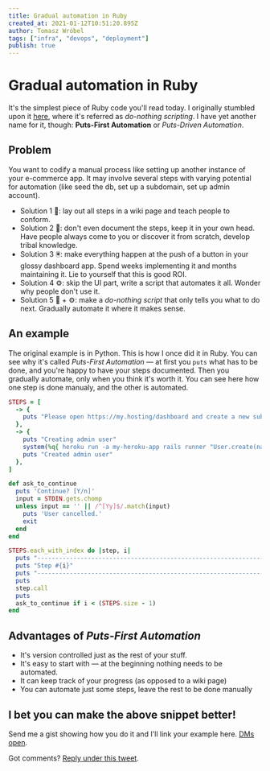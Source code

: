 ```yaml
---
title: Gradual automation in Ruby
created_at: 2021-01-12T10:51:20.895Z
author: Tomasz Wróbel
tags: ["infra", "devops", "deployment"]
publish: true
---
```


# Gradual automation in Ruby

It's the simplest piece of Ruby code you'll read today. I originally stumbled upon it [here](https://blog.danslimmon.com/2019/07/15/do-nothing-scripting-the-key-to-gradual-automation/), where it's referred as _do-nothing scripting_. I have yet another name for it, though: **Puts-First Automation** or _Puts-Driven Automation_.

## Problem

You want to codify a manual process like setting up another instance of your e-commerce app. It may involve several steps with varying potential for automation (like seed the db, set up a subdomain, set up admin account).

* Solution 1 📖: lay out all steps in a wiki page and teach people to conform.
* Solution 2 🧠: don't even document the steps, keep it in your own head. Have people always come to you or discover it from scratch, develop tribal knowledge.
* Solution 3 🖲: make everything happen at the push of a button in your glossy dashboard app. Spend weeks implementing it and months maintaining it. Lie to yourself that this is good ROI.
* Solution 4 ⚙️: skip the UI part, write a script that automates it all. Wonder why people don't use it.
* Solution 5 📝 + ⚙️: make a _do-nothing script_ that only tells you what to do next. Gradually automate it where it makes sense.

## An example

The original example is in Python. This is how I once did it in Ruby. You can see why it's called _Puts-First Automation_ — at first you `puts` what has to be done, and you're happy to have your steps documented. Then you gradually automate, only when you think it's worth it. You can see here how one step is done manualy, and the other is automated.

```ruby
STEPS = [
  -> {
    puts "Please open https://my.hosting/dashboard and create a new subdomain"
  },
  -> {
    puts "Creating admin user"
    system(%q{ heroku run -a my-heroku-app rails runner "User.create(name: 'admin')" })
    puts "Created admin user"
  },
]

def ask_to_continue
  puts 'Continue? [Y/n]'
  input = STDIN.gets.chomp
  unless input == '' || /^[Yy]$/.match(input)
    puts 'User cancelled.'
    exit
  end
end

STEPS.each_with_index do |step, i|
  puts "-----------------------------------------------------------------------"
  puts "Step #{i}"
  puts "-----------------------------------------------------------------------"
  puts
  step.call
  puts
  ask_to_continue if i < (STEPS.size - 1)
end
```

## Advantages of _Puts-First Automation_

* It's version controlled just as the rest of your stuff.
* It's easy to start with — at the beginning nothing needs to be automated.
* It can keep track of your progress (as opposed to a wiki page)
* You can automate just some steps, leave the rest to be done manually

## I bet you can make the above snippet better!

Send me a gist showing how you do it and I'll link your example here. [DMs open](https://twitter.com/tomasz_wro).

Got comments? [Reply under this tweet](https://twitter.com/tomasz_wro/status/1348956291117547520).
